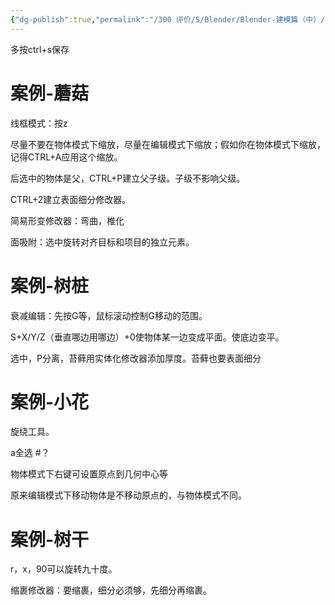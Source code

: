 ```yaml
---
{"dg-publish":true,"permalink":"/300 评价/S/Blender/Blender-建模篇（中）/","title":"Blender-建模篇（中）","created":"2023-12-18T18:24:45.874+08:00","updated":"2024-01-12T12:03:04.528+08:00"}
---
```


多按ctrl+s保存

# 案例-蘑菇
线框模式：按z

尽量不要在物体模式下缩放，尽量在编辑模式下缩放；假如你在物体模式下缩放，记得CTRL+A应用这个缩放。

后选中的物体是父，CTRL+P建立父子级。子级不影响父级。

CTRL+2建立表面细分修改器。

简易形变修改器：弯曲，椎化

面吸附：选中旋转对齐目标和项目的独立元素。

# 案例-树桩
衰减编辑：先按G等，鼠标滚动控制G移动的范围。

S+X/Y/Z（垂直哪边用哪边）+0使物体某一边变成平面。使底边变平。

选中，P分离，苔藓用实体化修改器添加厚度。苔藓也要表面细分

# 案例-小花
旋绕工具。

a全选 #？ 

物体模式下右键可设置原点到几何中心等

原来编辑模式下移动物体是不移动原点的，与物体模式不同。

# 案例-树干
r，x，90可以旋转九十度。

缩裹修改器：要缩裹，细分必须够，先细分再缩裹。


